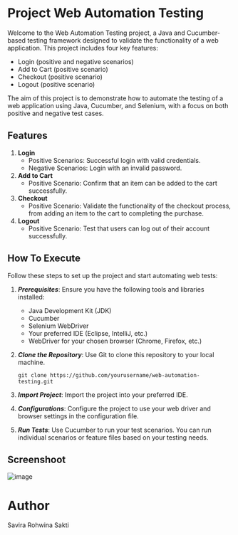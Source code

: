 # Project Web Automation Testing

Welcome to the Web Automation Testing project, a Java and Cucumber-based testing framework designed to validate the functionality of a web application. 
This project includes four key features: 
- Login (positive and negative scenarios)
- Add to Cart (positive scenario)
- Checkout (positive scenario)
- Logout (positive scenario)

The aim of this project is to demonstrate how to automate the testing of a web application using Java, Cucumber, and Selenium, with a focus on both positive and negative test cases.

## Features
1. **Login**
    - Positive Scenarios: Successful login with valid credentials.
    - Negative Scenarios: Login with an invalid password.
2. **Add to Cart**
    - Positive Scenario: Confirm that an item can be added to the cart successfully.
3. **Checkout**
    - Positive Scenario: Validate the functionality of the checkout process, from adding an item to the cart to completing the purchase.
4. **Logout**
    - Positive Scenario: Test that users can log out of their account successfully.

## How To Execute
Follow these steps to set up the project and start automating web tests:

1. ***Prerequisites***: Ensure you have the following tools and libraries installed:

    - Java Development Kit (JDK)
    - Cucumber
    - Selenium WebDriver
    - Your preferred IDE (Eclipse, IntelliJ, etc.)
    - WebDriver for your chosen browser (Chrome, Firefox, etc.)
2. ***Clone the Repository***: Use Git to clone this repository to your local machine.
      ```
      git clone https://github.com/yourusername/web-automation-testing.git
      ```
3. ***Import Project***: Import the project into your preferred IDE.

4. ***Configurations***: Configure the project to use your web driver and browser settings in the configuration file.

5. ***Run Tests***: Use Cucumber to run your test scenarios. You can run individual scenarios or feature files based on your testing needs.
## Screenshoot 
![image](https://github.com/savirarohwinas/WebAutomation_savira-rohwinasakti/assets/72561896/e9ec68a8-f1a0-4f46-9c68-1a5968c62086)

# Author
Savira Rohwina Sakti
